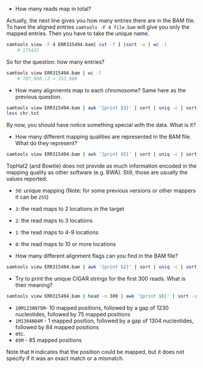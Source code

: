 * How many reads map in total? 

Actually, the next line gives you how many entries there are in the BAM file.
To have the aligned entries  `samtools -F 4 file.bam` will give you only the mapped entries. Then you have to take the unique name.

```bash
samtools view -F 4 ERR315494.bam| cut -f 1 |sort -u | wc -l
	# 175425
```

So for the question: how many entries? 
```bash
samtools view ERR315494.bam | wc -l
	# 707,960 /2 = 353,980
```

* How many alignnemts map to each chromosome? Same here as the previous question.
```bash
samtools view ERR315494.bam | awk '{print $3}' | sort | uniq -c | sort -nr > chr.txt
less chr.txt
```

By now, you should have notice something special with the data. What is it?


* How many different mapping qualities are represented in the BAM file. What do they represent?
```bash
samtools view ERR315494.bam | awk '{print $5}' | sort | uniq -c | sort -nr
```

  TopHat2 (and Bowtie) does not provide as much information encoded in the mapping quality as other software (e.g. BWA). Still, those are usually the values reported:
  * `50`: unique mapping (Note: for some previous versions or other mappers it can be `255`)
  * `3`: the read maps to 2 locations in the target
  * `2`: the read maps to 3 locations
  * `1`: the read maps to 4-9 locations
  * `0`: the read maps to 10 or more locations
  
* How many different alignment flags can you find in the BAM file?
```bash
samtools view ERR315494.bam | awk '{print $2}' | sort | uniq -c | sort -nr
```

* Try to print the unique CIGAR strings for the first 300 reads. What is their meaning?
```bash
samtools view ERR315494.bam | head -n 300 | awk '{print $6}' | sort -u
```
  * `10M1230N75M`- 10 mapped positions, followed by a gap of 1230 nucleotides, followed by 75 mapped positions
  * `1M1304N84M` - 1 mapped position, followed by a gap of 1304 nucleotides, followed by 84 mapped positions 
  * etc.
  * `85M` - 85 mapped positions

Note that `M` indicates that the position could be mapped, but it does not specify if it was an exact match or a mismatch.

